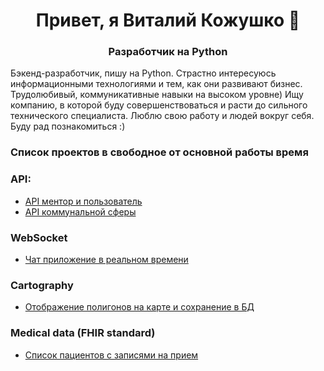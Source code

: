 <h1 align="center">Привет, я Виталий Кожушко 👋</h1>

<h3 align="center">Разработчик на Python</h3>

Бэкенд-разработчик, пишу на Python. 
Страстно интересуюсь информационными технологиями и тем, как они развивают бизнес.
Трудолюбивый, коммуникативные навыки на высоком уровне) Ищу компанию, в которой буду совершенствоваться и расти до 
сильного технического специалиста. Люблю свою работу и людей вокруг себя. Буду рад познакомиться :)

### Список проектов в свободное от основной работы время

### API:

- [API ментор и пользователь](https://github.com/VitaliyKozhushko/mentor_user_API)
- [API коммунальной сферы](https://github.com/VitaliyKozhushko/communal_task)

### WebSocket
- [Чат приложение в реальном времени](https://github.com/VitaliyKozhushko/chat_app)

### Cartography
- [Отображение полигонов на карте и сохранение в БД](https://github.com/VitaliyKozhushko/airspace_restriction_zones.git)

### Medical data (FHIR standard)
- [Список пациентов с записями на прием](https://github.com/VitaliyKozhushko/UIMS.git)
